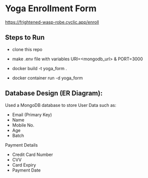 # Yoga Enrollment Form
https://frightened-wasp-robe.cyclic.app/enroll

## Steps to Run

- clone this repo

- make .env file with variables URI=<mongodb_url> & PORT=3000 

- docker build -t yoga_form .

- docker container run -d yoga_form

## Database Design (ER Diagram):
Used a MongoDB database to store User Data such as: 

- Email (Primary Key)
- Name
- Mobile No.
- Age
- Batch

Payment Details
- Credit Card Number
- CVV
- Card Expiry
- Payment Date

